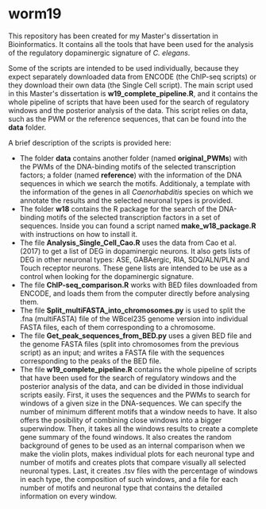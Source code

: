 # worm19
This repository has been created for my Master's dissertation in Bioinformatics. It contains all the tools that have been used for the analysis of the regulatory dopaminergic signature of *C. elegans*.

Some of the scripts are intended to be used individually, because they expect separately downloaded data from ENCODE (the ChIP-seq scripts) or they download their own data (the Single Cell script). The main script used in this Master's dissertation is **w19_complete_pipeline.R**, and it contains the whole pipeline of scripts that have been used for the search of regulatory windows and the posterior analysis of the data. This script relies on data, such as the PWM or the reference sequences, that can be found into the **data** folder.

A brief description of the scripts is provided here:
- The folder **data** contains another folder (named **original_PWMs**) with the PWMs of the DNA-binding motifs of the selected transcription factors; a folder (named **reference**) with the information of the DNA sequences in which we search the motifs. Additionaly, a template with the information of the genes in all *Caenorhabditis* species on which we annotate the results and the selected neuronal types is provided.
- The folder **w18** contains the R package for the search of the DNA-binding motifs of the selected transcription factors in a set of sequences. Inside you can found a script named **make_w18_package.R** with instructions on how to install it.
- The file **Analysis_Single_Cell_Cao.R** uses the data from Cao et al. (2017) to get a list of DEG in dopaminergic neurons. It also gets lists of DEG in other neuronal types: ASE, GABAergic, RIA, SDQ/ALN/PLN and Touch receptor neurons. These gene lists are intended to be use as a control when looking for the dopaminergic signature.
- The file **ChIP-seq_comparison.R** works with BED files downloaded from ENCODE, and loads them from the computer directly before analysing them.
- The file **Split_multiFASTA_into_chromosomes.py** is used to split the .fna (multiFASTA) file of the WBcel235 genome version into individual FASTA files, each of them corresponding to a chromosome.
- The file **Get_peak_sequences_from_BED.py** uses a given BED file and the genome FASTA files (split into chromosomes from the previous script) as an input; and writes a FASTA file with the sequences corresponding to the peaks of the BED file.
- The file **w19_complete_pipeline.R** contains the whole pipeline of scripts that have been used for the search of regulatory windows and the posterior analysis of the data, and can be divided in those individual scripts easily. First, it uses the sequences and the PWMs to search for windows of a given size in the DNA-sequences. We can specify the number of minimum different motifs that a window needs to have. It also offers the posibility of combining close windows into a bigger superwindow. Then, it takes all the windows results to create a complete gene summary of the found windows. It also creates the random background of genes to be used as an internal comparison when we make the violin plots, makes individual plots for each neuronal type and number of motifs and creates plots that compare visually all selected neuronal types. Last, it creates .tsv files with the percentage of windows in each type, the composition of such windows, and a file for each number of motifs and neuronal type that contains the detailed information on every window.
